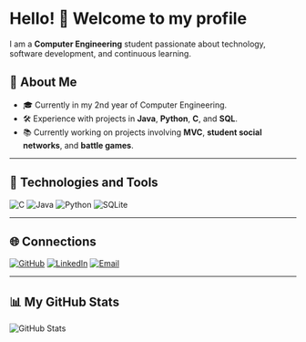 # Hello! 👋 Welcome to my profile

I am a **Computer Engineering** student passionate about technology, software development, and continuous learning.

## 🌟 About Me
- 🎓 Currently in my 2nd year of Computer Engineering.
- 🛠 Experience with projects in **Java**, **Python**, **C**, and **SQL**.
- 📚 Currently working on projects involving **MVC**, **student social networks**, and **battle games**.

---

## 🚀 Technologies and Tools
![C](https://img.shields.io/badge/-C-00599C?logo=c&logoColor=white&style=flat)
![Java](https://img.shields.io/badge/-Java-007396?logo=java&logoColor=white&style=flat)
![Python](https://img.shields.io/badge/-Python-FFD43B?logo=python&logoColor=darkgreen&style=flat)
![SQLite](https://img.shields.io/badge/-SQLite-003B57?logo=sqlite&logoColor=white&style=flat)

---

## 🌐 Connections
[![GitHub](https://img.shields.io/badge/-GitHub-181717?logo=github&logoColor=white&style=flat)](https://github.com/dutra1904)
[![LinkedIn](https://img.shields.io/badge/-LinkedIn-0077B5?logo=linkedin&logoColor=white&style=flat)](https://www.linkedin.com/in/maria-clara-dutra-338876230?lipi=urn%3Ali%3Apage%3Ad_flagship3_profile_view_base_contact_details%3BRO%2FwTrxlR2W5R0H7bT00gA%3D%3D)
[![Email](https://img.shields.io/badge/-Email-D14836?logo=gmail&logoColor=white&style=flat)](mailto:dutramaria165@gmail.com)

---

## 📊 My GitHub Stats
![GitHub Stats](https://github-readme-stats.vercel.app/api?username=dutra1904&show_icons=true&theme=dark)



<!--
**dutra1904/dutra1904** is a ✨ _special_ ✨ repository because its `README.md` (this file) appears on your GitHub profile.

Here are some ideas to get you started:

- 🔭 I’m currently working on ...
- 🌱 I’m currently learning ...
- 👯 I’m looking to collaborate on ...
- 🤔 I’m looking for help with ...
- 💬 Ask me about ...
- 📫 How to reach me: ...
- 😄 Pronouns: ...
- ⚡ Fun fact: ...
-->

